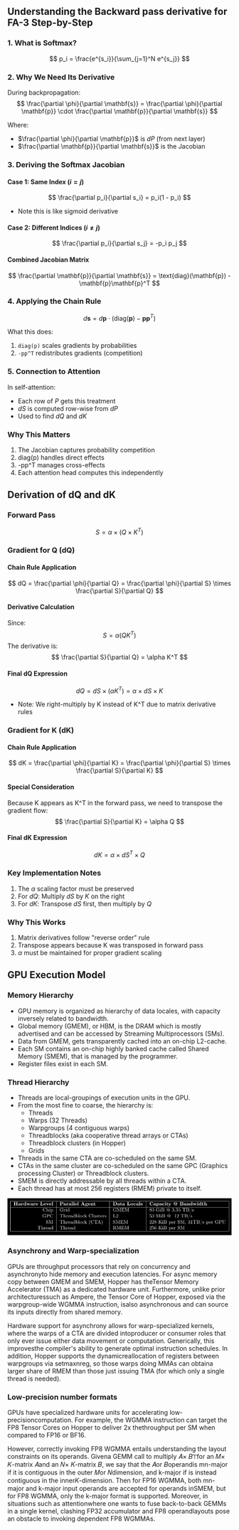 ## Understanding the Backward pass derivative for FA-3 Step-by-Step

### 1. What is Softmax?
$$
p_i = \frac{e^{s_i}}{\sum_{j=1}^N e^{s_j}}
$$

### 2. Why We Need Its Derivative
During backpropagation:
$$
\frac{\partial \phi}{\partial \mathbf{s}} = \frac{\partial \phi}{\partial \mathbf{p}} \cdot \frac{\partial \mathbf{p}}{\partial \mathbf{s}}
$$

Where:
- $\frac{\partial \phi}{\partial \mathbf{p}}$ is $dP$ (from next layer)
- $\frac{\partial \mathbf{p}}{\partial \mathbf{s}}$ is the Jacobian

### 3. Deriving the Softmax Jacobian

#### Case 1: Same Index ($i = j$)
$$
\frac{\partial p_i}{\partial s_i} = p_i(1 - p_i)
$$
- Note this is like sigmoid derivative

#### Case 2: Different Indices ($i \neq j$)
$$
\frac{\partial p_i}{\partial s_j} = -p_i p_j
$$

#### Combined Jacobian Matrix
$$
\frac{\partial \mathbf{p}}{\partial \mathbf{s}} = \text{diag}(\mathbf{p}) - \mathbf{p}\mathbf{p}^T
$$

### 4. Applying the Chain Rule
$$
d\mathbf{s} = d\mathbf{p} \cdot (\text{diag}(\mathbf{p}) - \mathbf{p}\mathbf{p}^T)
$$

What this does:
1. `diag(p)` scales gradients by probabilities
2. `-pp^T` redistributes gradients (competition)

### 5. Connection to Attention
In self-attention:
- Each row of $P$ gets this treatment
- $dS$ is computed row-wise from $dP$
- Used to find $dQ$ and $dK$
### Why This Matters
1. The Jacobian captures probability competition
2. diag(p) handles direct effects
3. -pp^T manages cross-effects
4. Each attention head computes this independently

## Derivation of dQ and dK

### Forward Pass
$$
S = \alpha \times (Q \times K^T)
$$
### Gradient for Q (dQ)

#### Chain Rule Application
$$
dQ = \frac{\partial \phi}{\partial Q} = \frac{\partial \phi}{\partial S} \times \frac{\partial S}{\partial Q}
$$

#### Derivative Calculation
Since:
$$
S = \alpha(QK^T)
$$
The derivative is:
$$
\frac{\partial S}{\partial Q} = \alpha K^T
$$

#### Final dQ Expression
$$
dQ = dS \times (\alpha K^T) = \alpha \times dS \times K
$$
- Note: We right-multiply by K instead of K^T due to matrix derivative rules

### Gradient for K (dK)

#### Chain Rule Application
$$
dK = \frac{\partial \phi}{\partial K} = \frac{\partial \phi}{\partial S} \times \frac{\partial S}{\partial K}
$$

#### Special Consideration
Because K appears as K^T in the forward pass, we need to transpose the gradient flow:
$$
\frac{\partial S}{\partial K} = \alpha Q
$$

#### Final dK Expression
$$
dK = \alpha \times dS^T \times Q
$$

### Key Implementation Notes
1. The $\alpha$ scaling factor must be preserved
2. For $dQ$: Multiply $dS$ by $K$ on the right
3. For $dK$: Transpose $dS$ first, then multiply by $Q$

### Why This Works
1. Matrix derivatives follow "reverse order" rule
2. Transpose appears because K was transposed in forward pass
3. $\alpha$ must be maintained for proper gradient scaling

## GPU Execution Model
### Memory Hierarchy
- GPU memory is organized as hierarchy of data locales, with capacity inversely related to bandwidth. 
- Global memory (GMEM), or HBM, is the DRAM which is mostly advertised and can be accessed by Streaming Multiprocessors (SMs). 
- Data from GMEM, gets transparently cached into an on-chip L2-cache.
- Each SM contains an on-chip highly banked cache called Shared Memory (SMEM), that is managed by the programmer.
- Register files exist in each SM.

### Thread Hierarchy
- Threads are local-groupings of execution units in the GPU.
- From the most fine to coarse, the hierarchy is:
	- Threads
	- Warps (32 Threads)
	- Warpgroups (4 contiguous warps)
	- Threadblocks (aka cooperative thread arrays or CTAs)
	- Threadblock clusters (in Hopper)
	- Grids
- Threads in the same CTA are co-scheduled on the same SM.
- CTAs in the same cluster are co-scheduled on the same GPC (Graphics processing Cluster) or Threadblock clusters.
- SMEM is directly addressable by all threads within a CTA.
- Each thread has at most 256 registers (RMEM) private to itself.

![](../assets/Thread-mem-hierarchy.png)

### Asynchrony and Warp-specialization

GPUs are throughput processors that rely on concurrency and asynchronyto hide memory and execution latencies. For async memory copy between GMEM and SMEM, Hopper has theTensor Memory Accelerator (TMA) as a dedicated hardware unit. Furthermore, unlike prior architecturessuch as Ampere, the Tensor Core of Hopper, exposed via the warpgroup-wide WGMMA instruction, isalso asynchronous and can source its inputs directly from shared memory.

Hardware support for asynchrony allows for warp-specialized kernels, where the warps of a CTA are divided intoproducer or consumer roles that only ever issue either data movement or computation. Generically, this improvesthe compiler's ability to generate optimal instruction schedules. In addition, Hopper supports the dynamicreallocation of registers between warpgroups via setmaxnreg, so those warps doing MMAs can obtaina larger share of RMEM than those just issuing TMA (for which only a single thread is needed).

### Low-precision number formats

GPUs have specialized hardware units for accelerating low-precisioncomputation. For example, the WGMMA instruction can target the FP8 Tensor Cores on Hopper to deliver 2x thethroughput per SM when compared to FP16 or BF16.

However, correctly invoking FP8 WGMMA entails understanding the layout constraints on its operands. Givena GEMM call to multiply 𝐴× 𝐵⊤for an 𝑀× 𝐾-matrix 𝐴and an 𝑁× 𝐾-matrix 𝐵, we say that the 𝐴or 𝐵operandis mn-major if it is contiguous in the outer 𝑀or 𝑁dimension, and k-major if is instead contiguous in the inner𝐾-dimension. Then for FP16 WGMMA, both mn-major and k-major input operands are accepted for operands inSMEM, but for FP8 WGMMA, only the k-major format is supported. Moreover, in situations such as attentionwhere one wants to fuse back-to-back GEMMs in a single kernel, clashing FP32 accumulator and FP8 operandlayouts pose an obstacle to invoking dependent FP8 WGMMAs.
